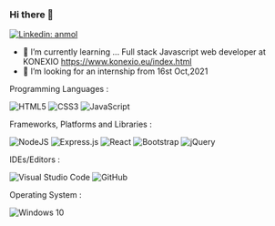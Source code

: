 ### Hi there 👋

[![Linkedin: anmol](https://img.shields.io/badge/-LinkedIn-blue?style=flat-square&logo=Linkedin&logoColor=white&link=https://www.linkedin.com/in/emran-mridha-developpeur-web-alternance/)](https://www.linkedin.com/in/emran-mridha-developpeur-web-alternance/)





- 🌱 I’m currently learning ... Full  stack Javascript web developer  at KONEXIO https://www.konexio.eu/index.html
- 🤔 I’m looking for an internship from 16st Oct,2021
<!-- - 💬 Ask me about ...
- 📫 How to reach me: ...
- 😄 Pronouns: ...
- ⚡ Fun fact: ...
 -->
 Programming Languages :

![HTML5](https://img.shields.io/badge/html5-%23E34F26.svg?style=for-the-badge&logo=html5&logoColor=white)
![CSS3](https://img.shields.io/badge/css3-%231572B6.svg?style=for-the-badge&logo=css3&logoColor=white)
![JavaScript](https://img.shields.io/badge/javascript-%23323330.svg?style=for-the-badge&logo=javascript&logoColor=%23F7DF1E)

Frameworks, Platforms and Libraries :

![NodeJS](https://img.shields.io/badge/node.js-%2343853D.svg?style=for-the-badge&logo=node.js&logoColor=white)
![Express.js](https://img.shields.io/badge/express.js-%23404d59.svg?style=for-the-badge&logo=express&logoColor=%2361DAFB)
![React](https://img.shields.io/badge/react-%2320232a.svg?style=for-the-badge&logo=react&logoColor=%2361DAFB)
![Bootstrap](https://img.shields.io/badge/bootstrap-%23563D7C.svg?style=for-the-badge&logo=bootstrap&logoColor=white)
![jQuery](https://img.shields.io/badge/jquery-%230769AD.svg?style=for-the-badge&logo=jquery&logoColor=white)

IDEs/Editors :

![Visual Studio Code](https://img.shields.io/badge/VisualStudioCode-0078d7.svg?style=for-the-badge&logo=visual-studio-code&logoColor=white)
![GitHub](https://img.shields.io/badge/github-%23121011.svg?style=for-the-badge&logo=github&logoColor=white)


Operating System :

![Windows 10](https://img.shields.io/badge/Windows-0078D6?style=for-the-badge&logo=windows&logoColor=white)
